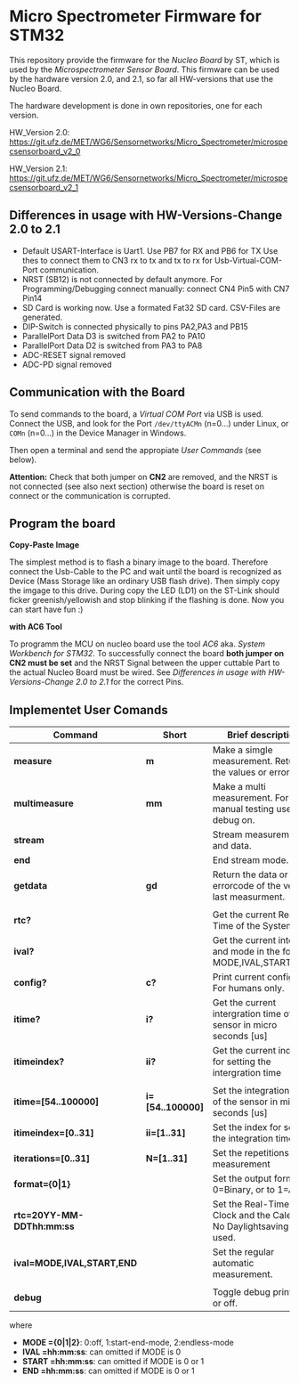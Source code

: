 Micro Spectrometer Firmware for STM32
=====================================

This repository provide the firmware for the *Nucleo Board* by ST, 
which is used by the *Microspectrometer Sensor Board*. This firmware can 
be used by the hardware version 2.0, and 2.1, so far all HW-versions that use
the Nucleo Board.

The hardware development is done in own repositories, one for each version.

HW_Version 2.0:
https://git.ufz.de/MET/WG6/Sensornetworks/Micro_Spectrometer/microspecsensorboard_v2_0

HW_Version 2.1:
https://git.ufz.de/MET/WG6/Sensornetworks/Micro_Spectrometer/microspecsensorboard_v2_1

Differences in usage with HW-Versions-Change 2.0 to 2.1
-------------------------------------

- Default USART-Interface is Uart1. Use PB7 for RX and PB6 for TX
    Use thes to connect them to CN3 rx to tx and tx to rx for Usb-Virtual-COM-Port communication.
- NRST (SB12) is not connected by default anymore. For Programming/Debugging connect manually: 
    connect CN4 Pin5 with CN7 Pin14
- SD Card is working now. Use a formated Fat32 SD card. CSV-Files are generated.
- DIP-Switch is connected physically to pins PA2,PA3 and PB15
- ParallelPort Data D3 is switched from PA2 to PA10
- ParallelPort Data D2 is switched from PA3 to PA8
- ADC-RESET signal removed
- ADC-PD signal removed

Communication with the Board
----------------------------
To send commands to the board, a *Virtual COM Port* via USB is used.
Connect the USB, and look for the Port `/dev/ttyACMn` (n=0...) under Linux,
or `COMn` (n=0...) in the Device Manager in Windows. 

Then open a terminal and send the appropiate *User Commands* (see below).

**Attention:** Check that both jumper on **CN2** are removed, and the 
NRST is not connected (see also next section) otherwise the board is reset on connect or 
the communication is corrupted. 


Program the board
------------------

**Copy-Paste Image**

The simplest method is to flash a binary image to the board. 
Therefore connect the Usb-Cable to the PC and wait until the board is
recognized as Device (Mass Storage like an ordinary USB flash drive). Then 
simply copy the imgage to this drive. During copy the LED (LD1) on the ST-Link 
should ficker greenish/yellowish and stop blinking if the flashing is done. 
Now you can start have fun :)



**with AC6 Tool**

To programm the MCU on nucleo board use the tool *AC6* aka. *System Workbench for STM32*.
To successfully connect the board **both jumper on CN2 must be set** and the NRST Signal between
the upper cuttable Part to the actual Nucleo Board must be wired. See *Differences in usage with HW-Versions-Change 2.0 to 2.1* for the correct Pins.



Implementet User Comands
------------------------

Command                        | Short             | Brief description                                                     |
--------------------           | -----             | ------------------------------------------------------------          |
**measure**                    | **m**             | Make a simgle measurement. Return the values or errorcode             |
**multimeasure**               | **mm**            | Make a multi measurement. For manual testing use with debug on.       | 
**stream**                     |                   | Stream measurement and data.                                          |
**end**                        |                   | End stream mode.                                                      |
**getdata**                    | **gd**            | Return the data or errorcode of the very last measurment.             |
                               |                   |                                                                       |
**rtc?**                       |                   | Get the current Real-Time of the System.                              |
**ival?**                      |                   | Get the current interval and mode in the format MODE,IVAL,START,END.  |
**config?**                    | **c?**            | Print current config info. For humans only.                           |
**itime?**                     | **i?**            | Get the current intergration time of the sensor in micro seconds [us] |
**itimeindex?**                | **ii?**           | Get the current index for setting the intergration time               |
                               |                   |                                                                       |
**itime=[54..100000]**         | **i=[54..100000]**| Set the integration time of the sensor in micro seconds [us]          |
**itimeindex=[0..31]**         | **ii=[1..31]**    | Set the index for setting the integration time                        |
**iterations=[0..31]**         | **N=[1..31]**     | Set the repetitions of a measurement                                  |
**format={0\|1}**              |                   | Set the output format to 0=Binary, or to 1=ASCII                      |
**rtc=20YY-MM-DDThh:mm:ss**    |                   | Set the Real-Time-Clock and the Calendar. No Daylightsaving is used.  |
**ival=MODE,IVAL,START,END**   |                   | Set the regular automatic measurement.                                | 
                               |                   |                                                                       |
**debug**                      |                   | Toggle debug prints on or off.                                        |

where
 * **MODE  ={0\|1\|2}**: 0:off, 1:start-end-mode, 2:endless-mode
 * **IVAL  =hh:mm:ss**: can omitted if MODE is 0
 * **START =hh:mm:ss**: can omitted if MODE is 0 or 1
 * **END   =hh:mm:ss**: can omitted if MODE is 0 or 1
